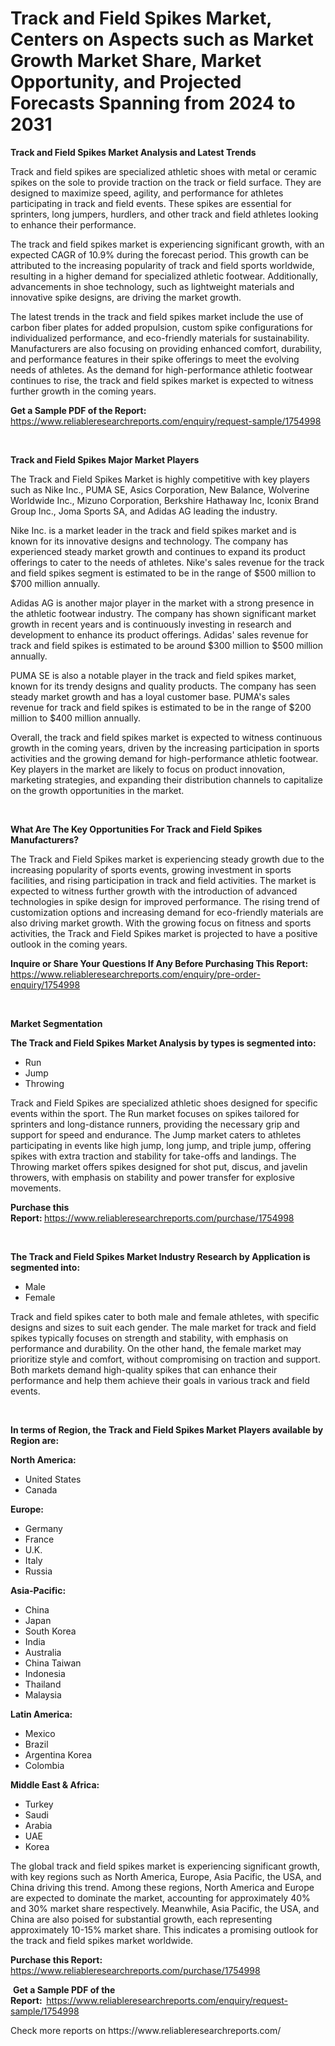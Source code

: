 <p><h1>Track and Field Spikes Market, Centers on Aspects such as Market Growth Market Share, Market Opportunity, and Projected Forecasts Spanning from 2024 to 2031</h1></p><p><strong>Track and Field Spikes Market Analysis and Latest Trends</strong></p>
<p><p>Track and field spikes are specialized athletic shoes with metal or ceramic spikes on the sole to provide traction on the track or field surface. They are designed to maximize speed, agility, and performance for athletes participating in track and field events. These spikes are essential for sprinters, long jumpers, hurdlers, and other track and field athletes looking to enhance their performance.</p><p>The track and field spikes market is experiencing significant growth, with an expected CAGR of 10.9% during the forecast period. This growth can be attributed to the increasing popularity of track and field sports worldwide, resulting in a higher demand for specialized athletic footwear. Additionally, advancements in shoe technology, such as lightweight materials and innovative spike designs, are driving the market growth.</p><p>The latest trends in the track and field spikes market include the use of carbon fiber plates for added propulsion, custom spike configurations for individualized performance, and eco-friendly materials for sustainability. Manufacturers are also focusing on providing enhanced comfort, durability, and performance features in their spike offerings to meet the evolving needs of athletes. As the demand for high-performance athletic footwear continues to rise, the track and field spikes market is expected to witness further growth in the coming years.</p></p>
<p><strong>Get a Sample PDF of the Report:&nbsp;</strong> <a href="https://www.reliableresearchreports.com/enquiry/request-sample/1754998">https://www.reliableresearchreports.com/enquiry/request-sample/1754998</a></p>
<p>&nbsp;</p>
<p><strong>Track and Field Spikes Major Market Players</strong></p>
<p><p>The Track and Field Spikes Market is highly competitive with key players such as Nike Inc., PUMA SE, Asics Corporation, New Balance, Wolverine Worldwide Inc., Mizuno Corporation, Berkshire Hathaway Inc, Iconix Brand Group Inc., Joma Sports SA, and Adidas AG leading the industry. </p><p>Nike Inc. is a market leader in the track and field spikes market and is known for its innovative designs and technology. The company has experienced steady market growth and continues to expand its product offerings to cater to the needs of athletes. Nike's sales revenue for the track and field spikes segment is estimated to be in the range of $500 million to $700 million annually.</p><p>Adidas AG is another major player in the market with a strong presence in the athletic footwear industry. The company has shown significant market growth in recent years and is continuously investing in research and development to enhance its product offerings. Adidas' sales revenue for track and field spikes is estimated to be around $300 million to $500 million annually.</p><p>PUMA SE is also a notable player in the track and field spikes market, known for its trendy designs and quality products. The company has seen steady market growth and has a loyal customer base. PUMA's sales revenue for track and field spikes is estimated to be in the range of $200 million to $400 million annually.</p><p>Overall, the track and field spikes market is expected to witness continuous growth in the coming years, driven by the increasing participation in sports activities and the growing demand for high-performance athletic footwear. Key players in the market are likely to focus on product innovation, marketing strategies, and expanding their distribution channels to capitalize on the growth opportunities in the market.</p></p>
<p>&nbsp;</p>
<p><strong>What Are The Key Opportunities For Track and Field Spikes Manufacturers?</strong></p>
<p><p>The Track and Field Spikes market is experiencing steady growth due to the increasing popularity of sports events, growing investment in sports facilities, and rising participation in track and field activities. The market is expected to witness further growth with the introduction of advanced technologies in spike design for improved performance. The rising trend of customization options and increasing demand for eco-friendly materials are also driving market growth. With the growing focus on fitness and sports activities, the Track and Field Spikes market is projected to have a positive outlook in the coming years.</p></p>
<p><strong>Inquire or Share Your Questions If Any Before Purchasing This Report:</strong> <a href="https://www.reliableresearchreports.com/enquiry/pre-order-enquiry/1754998">https://www.reliableresearchreports.com/enquiry/pre-order-enquiry/1754998</a></p>
<p>&nbsp;</p>
<p><strong>Market Segmentation</strong></p>
<p><strong>The Track and Field Spikes Market Analysis by types is segmented into:</strong></p>
<p><ul><li>Run</li><li>Jump</li><li>Throwing</li></ul></p>
<p><p>Track and Field Spikes are specialized athletic shoes designed for specific events within the sport. The Run market focuses on spikes tailored for sprinters and long-distance runners, providing the necessary grip and support for speed and endurance. The Jump market caters to athletes participating in events like high jump, long jump, and triple jump, offering spikes with extra traction and stability for take-offs and landings. The Throwing market offers spikes designed for shot put, discus, and javelin throwers, with emphasis on stability and power transfer for explosive movements.</p></p>
<p><strong>Purchase this Report:&nbsp;</strong><a href="https://www.reliableresearchreports.com/purchase/1754998">https://www.reliableresearchreports.com/purchase/1754998</a></p>
<p>&nbsp;</p>
<p><strong>The Track and Field Spikes Market Industry Research by Application is segmented into:</strong></p>
<p><ul><li>Male</li><li>Female</li></ul></p>
<p><p>Track and field spikes cater to both male and female athletes, with specific designs and sizes to suit each gender. The male market for track and field spikes typically focuses on strength and stability, with emphasis on performance and durability. On the other hand, the female market may prioritize style and comfort, without compromising on traction and support. Both markets demand high-quality spikes that can enhance their performance and help them achieve their goals in various track and field events.</p></p>
<p>&nbsp;</p>
<p><strong>In terms of Region, the Track and Field Spikes Market Players available by Region are:</strong></p>
<p>
    <p> <strong> North America: </strong>
        <ul>
            <li>United States</li>
            <li>Canada</li>
        </ul>
        </p> 
    <p> <strong> Europe: </strong>
        <ul>
            <li>Germany</li>
            <li>France</li>
            <li>U.K.</li>
            <li>Italy</li>
            <li>Russia</li>
        </ul>
        </p> 
    <p> <strong> Asia-Pacific: </strong>
        <ul>
            <li>China</li>
            <li>Japan</li>
            <li>South Korea</li>
            <li>India</li>
            <li>Australia</li>
            <li>China Taiwan</li>
            <li>Indonesia</li>
            <li>Thailand</li>
            <li>Malaysia</li>
        </ul>
        </p> 
    <p> <strong> Latin America: </strong>
        <ul>
            <li>Mexico</li>
            <li>Brazil</li>
            <li>Argentina Korea</li>
            <li>Colombia</li>
        </ul>
        </p> 
    <p> <strong> Middle East & Africa: </strong>
        <ul>
            <li>Turkey</li>
            <li>Saudi</li>
            <li>Arabia</li>
            <li>UAE</li>
            <li>Korea</li>
        </ul>
    </p>
    </p>
<p><p>The global track and field spikes market is experiencing significant growth, with key regions such as North America, Europe, Asia Pacific, the USA, and China driving this trend. Among these regions, North America and Europe are expected to dominate the market, accounting for approximately 40% and 30% market share respectively. Meanwhile, Asia Pacific, the USA, and China are also poised for substantial growth, each representing approximately 10-15% market share. This indicates a promising outlook for the track and field spikes market worldwide.</p></p>
<p><strong>Purchase this Report: </strong><a href="https://www.reliableresearchreports.com/purchase/1754998">https://www.reliableresearchreports.com/purchase/1754998</a></p>
<p>&nbsp;<strong>Get a Sample PDF of the Report:&nbsp;&nbsp;</strong><a href="https://www.reliableresearchreports.com/enquiry/request-sample/1754998">https://www.reliableresearchreports.com/enquiry/request-sample/1754998</a></p>
<p><strong></strong></p>
<p>Check more reports on https://www.reliableresearchreports.com/</p>